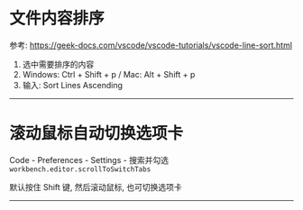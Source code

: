
# 文件内容排序

参考: https://geek-docs.com/vscode/vscode-tutorials/vscode-line-sort.html

1. 选中需要排序的内容
2. Windows: Ctrl + Shift + p / Mac: Alt + Shift + p
3. 输入: Sort Lines Ascending

---

# 滚动鼠标自动切换选项卡

Code - Preferences - Settings - 搜索并勾选 `workbench.editor.scrollToSwitchTabs`

默认按住 Shift 键, 然后滚动鼠标, 也可切换选项卡

---
